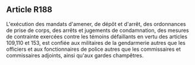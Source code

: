 Article R188
----
L'exécution des mandats d'amener, de dépôt et d'arrêt, des ordonnances de prise
de corps, des arrêts et jugements de condamnation, des mesures de contrainte
exercées contre les témoins défaillants en vertu des articles 109,110 et 153,
est confiée aux militaires de la gendarmerie autres que les officiers et aux
fonctionnaires de police autres que les commissaires et commissaires adjoints,
ainsi qu'aux gardes champêtres.
